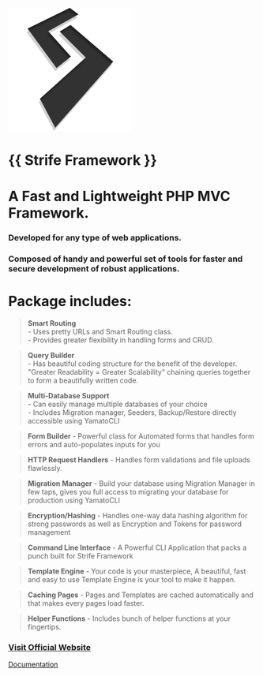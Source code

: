![Strife Framework](assets/img/strife.png)
# {{ Strife Framework }}
# A Fast and Lightweight PHP MVC Framework.
### Developed for any type of web applications.
### Composed of handy and powerful set of tools for faster and secure development of robust applications.

# Package includes:
  > **Smart Routing**  
    - Uses pretty URLs and Smart Routing class.  
    - Provides greater flexibility in handling forms and CRUD.
    
  > **Query Builder**  
    - Has beautiful coding structure for the benefit of the developer.  
     "Greater Readability = Greater Scalability" chaining queries together to form a beautifully written code.  
  
  > **Multi-Database Support**  
    - Can easily manage multiple databases of your choice  
    - Includes Migration manager, Seeders, Backup/Restore directly accessible using YamatoCLI
  
  > **Form Builder**
    - Powerful class for Automated forms that handles form errors and auto-populates inputs
      for you
 
  > **HTTP Request Handlers**
    - Handles form validations and file uploads flawlessly.
    
  > **Migration Manager**
    - Build your database using Migration Manager in few taps, gives you full access to migrating your database for production using YamatoCLI
  
  > **Encryption/Hashing**
    - Handles one-way data hashing algorithm for strong passwords
    as well as Encryption and Tokens for password management
  
  > **Command Line Interface**
    - A Powerful CLI Application that packs a punch built for Strife Framework
    
  > **Template Engine**
    - Your code is your masterpiece, A beautiful, fast and easy to use Template Engine is your tool to make it happen.  
      
  > **Caching Pages**
    - Pages and Templates are cached automatically and that makes every pages load faster.
  
  > **Helper Functions**
    - Includes bunch of helper functions at your fingertips.
    
    
### <a href="http://strifeframework.ml">Visit Official Website</a>
<a href="http://strifeframework.ml/framework">Documentation</a>
